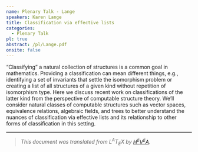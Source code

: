 ```yaml
---
name: Plenary Talk - Lange
speakers: Karen Lange
title: Classification via effective lists
categories:
  - Plenary Talk
pl: true
abstract: /pl/Lange.pdf
onsite: false
---
```

<p>&#x201C;Classifying&#x201D; a natural collection of structures is a common goal in mathematics. Providing a classification can mean different things, e.g., identifying a set of invariants that settle the isomorphism problem or creating a list of all structures of a given kind without repetition of isomorphism type. Here we discuss recent work on classifications of the latter kind from the perspective of computable structure theory. We&#x2019;ll consider natural classes of computable structures such as vector spaces, equivalence relations, algebraic fields, and trees to better understand the nuances of classification via effective lists and its relationship to other forms of classification in this setting.</p><!--CUT END -->
<!--HTMLFOOT-->
<!--ENDHTML-->
<!--FOOTER-->
<hr style="height:2"><blockquote class="quote"><em>This document was translated from L<sup>A</sup>T<sub>E</sub>X by
</em><a href="http://hevea.inria.fr/index.html"><em>H</em><em><span style="font-size:small"><sup>E</sup></span></em><em>V</em><em><span style="font-size:small"><sup>E</sup></span></em><em>A</em></a><em>.</em></blockquote>

